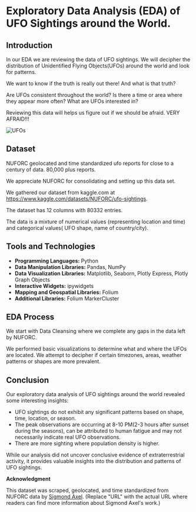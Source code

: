# Exploratory Data Analysis (EDA) of UFO Sightings around the World.

## Introduction
In our EDA we are reviewing the data of UFO sightings. We will decipher the distribution of Unidentified Flying Objects(UFOs) around the world and look for patterns. 

We want to know if the truth is really out there! And what is that truth? 

Are UFOs consistent throughout the world? Is there a time or area where they appear more often?  What are UFOs interested in? 

Reviewing this data will helps us figure out if we should be afraid. VERY AFRAID!!!

![UFOs](https://media.npr.org/assets/img/2023/01/13/pentagon-uap-ufo-photo-aliens-26a98619ba43fb08d5fc0a36dfb12283b4b9b8ec-s1600-c85.webp)

## Dataset

NUFORC geolocated and time standardized ufo reports for close to a century of data. 80,000 plus reports. 

We appreciate NUFORC for consolidating and setting up this data set. 

We gathered our dataset from kaggle.com at https://www.kaggle.com/datasets/NUFORC/ufo-sightings.

The dataset has 12 columns with 80332 entries.

The data is a mixture of numerical values (representing location and time) and categorical values( UFO shape, name of country/city).


## Tools and Technologies

- **Programming Languages:** Python
- **Data Manipulation Libraries:** Pandas, NumPy
- **Data Visualization Libraries:** Matplotlib, Seaborn, Plotly Express, Plotly Graph Objects
- **Interactive Widgets:** ipywidgets
- **Mapping and Geospatial Libraries:** Folium
- **Additional Libraries:** Folium MarkerCluster 


## EDA Process
We start with Data Cleansing where we complete any gaps in the data left by NUFORC. 

We performed basic visualizations to determine what and where the UFOs are located. We attempt to decipher if certain timezones, areas, 
weather patterns or shapes are more prevalent.  

## Conclusion

Our exploratory data analysis of UFO sightings around the world revealed some interesting insights:

- UFO sightings do not exhibit any significant patterns based on shape, time, location, or season.
- The peak observations are occurring at 8-10 PM(2-3 hours after sunset during the seasons), can be attributed to human fatigue and may not necessarily indicate real UFO observations.
- There are more sighting where population density is higher. 

While our analysis did not uncover conclusive evidence of extraterrestrial activity, it provides valuable insights into the distribution and patterns of UFO sightings.


**Acknowledgment**

This dataset was scraped, geolocated, and time standardized from NUFORC data by [Sigmond Axel](https://github.com/planetsig/ufo-reports/blob/master/README.md). (Replace "URL" with the actual URL where readers can find more information about Sigmond Axel's work.)




